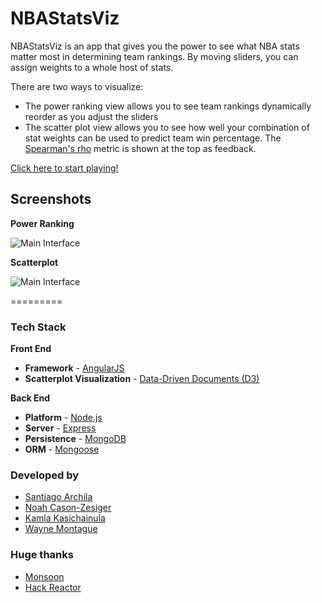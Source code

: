 NBAStatsViz
=========

NBAStatsViz is an app that gives you the power to see what NBA stats matter most in determining team rankings.
By moving sliders, you can assign weights to a whole host of stats.  

There are two ways to visualize:
* The power ranking view allows you to see team rankings dynamically reorder as you adjust the sliders
* The scatter plot view allows you to see how well your combination of stat weights can be used to predict team win percentage.  The [Spearman's rho](http://en.wikipedia.org/wiki/Spearman's_rank_correlation_coefficient) metric is shown at the top as feedback.

[Click here to start playing!](http://nbastar.herokuapp.com/ "NBAStatsViz")

## Screenshots

**Power Ranking**

![Main Interface](https://raw2.github.com/sarchila/NBAViz/master/screenshots/powerranking.png?token=5355769__eyJzY29wZSI6IlJhd0Jsb2I6c2FyY2hpbGEvTkJBVml6L21hc3Rlci9zY3JlZW5zaG90cy9wb3dlcnJhbmtpbmcucG5nIiwiZXhwaXJlcyI6MTM4OTkzMTcwNX0%3D--66f6f4dc109ab0ddf0864b37fe3a0e956f03a588)

**Scatterplot**

![Main Interface](https://raw.github.com/sarchila/NBAViz/master/screenshots/scatter.gif?token=5355769__eyJzY29wZSI6IlJhd0Jsb2I6c2FyY2hpbGEvTkJBVml6L21hc3Rlci9zY3JlZW5zaG90cy9zY2F0dGVyLmdpZiIsImV4cGlyZXMiOjEzODk5MzE4MDV9--53a92db043f67902e1d8311472bd52300f51a0eb)

=========

### Tech Stack
<strong>Front End</strong>
* <strong>Framework</strong> - [AngularJS](http://www.angularjs.org/)
* <strong>Scatterplot Visualization</strong> - [Data-Driven Documents (D3)](http://www.d3js.org/)

<strong>Back End</strong>
* <strong>Platform</strong> - [Node.js](http://www.nodejs.org/)
* <strong>Server</strong> - [Express](http://www.expressjs.com/‎)
* <strong>Persistence</strong> - [MongoDB](http://www.mongodb.org/)
* <strong>ORM</strong> - [Mongoose](http://www.mongoosejs.com/)

### Developed by
* [Santiago Archila](https://github.com/sarchila)
* [Noah Cason-Zesiger](https://github.com/noahjcz)
* [Kamla Kasichainula](https://github.com/kamalama)
* [Wayne Montague](https://github.com/stateoflux)

### Huge thanks
* [Monsoon](http://www.monsoonco.com/)
* [Hack Reactor](http://www.hackreactor.com/)
